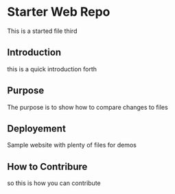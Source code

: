 # Starter Web Repo

This is a started file third

## Introduction

this is a quick introduction forth

## Purpose

The purpose is to show how to compare changes to files

## Deployement

Sample website with plenty of files for demos

## How to Contribure

so this is how you can contribute
